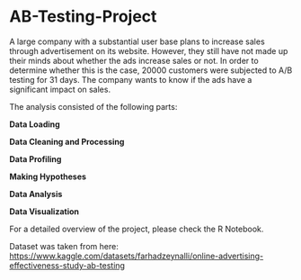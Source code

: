 # AB-Testing-Project

A large company with a substantial user base plans to increase sales through advertisement on its website. However, they still have not made up their minds about whether the ads increase sales or not. In order to determine whether this is the case, 20000 customers were subjected to A/B testing for 31 days. The company wants to know if the ads have a significant impact on sales.

The analysis consisted of the following parts:

**Data Loading**

**Data Cleaning and Processing**

**Data Profiling**

**Making Hypotheses**

**Data Analysis**

**Data Visualization**

For a detailed overview of the project, please check the R Notebook.

Dataset was taken from here: https://www.kaggle.com/datasets/farhadzeynalli/online-advertising-effectiveness-study-ab-testing
